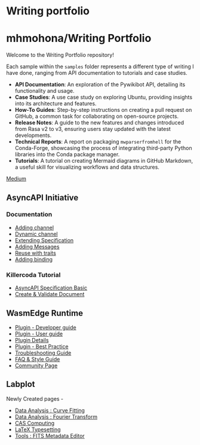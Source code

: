 # Writing portfolio

# mhmohona/Writing Portfolio

Welcome to the Writing Portfolio repository! 

Each sample within the `samples` folder represents a different type of writing I have done, ranging from API documentation to tutorials and case studies.

- **API Documentation**: An exploration of the Pywikibot API, detailing its functionality and usage.
- **Case Studies**: A use case study on exploring Ubuntu, providing insights into its architecture and features.
- **How-To Guides**: Step-by-step instructions on creating a pull request on GitHub, a common task for collaborating on open-source projects.
- **Release Notes**: A guide to the new features and changes introduced from Rasa v2 to v3, ensuring users stay updated with the latest developments.
- **Technical Reports**: A report on packaging `mwparserfromhell` for the Conda-Forge, showcasing the process of integrating third-party Python libraries into the Conda package manager.
- **Tutorials**: A tutorial on creating Mermaid diagrams in GitHub Markdown, a useful skill for visualizing workflows and data structures.


 [Medium](https://medium.com/@mhmohona)

<!-- ## Google Season of Doc  -->

## AsyncAPI Initiative 

### Documentation 
* [Adding channel](https://github.com/asyncapi/website/pull/2408)
* [Dynamic channel](https://github.com/asyncapi/website/pull/2409) 
* [Extending Specification](https://github.com/asyncapi/website/pull/2407) 
* [Adding Messages](https://github.com/asyncapi/website/pull/2410) 
* [Reuse with traits](https://github.com/asyncapi/website/pull/2411)
* [Adding binding](https://github.com/asyncapi/website/pull/2042) 

### Killercoda Tutorial 
* [AsyncAPI Specification Basic](https://github.com/asyncapi/learning-paths/pull/5)
* [Create & Validate Document](https://github.com/asyncapi/learning-paths/pull/4)

## WasmEdge Runtime

* [Plugin - Developer guide](https://github.com/WasmEdge/docs/pull/102) 
* [Plugin - User guide](https://github.com/WasmEdge/docs/pull/146) 
* [Plugin Details](https://github.com/WasmEdge/docs/pull/200)
* [Plugin - Best Practice](https://github.com/WasmEdge/docs/pull/191)
* [Troubleshooting Guide](https://github.com/WasmEdge/docs/pull/192)
* [FAQ & Style Guide](https://github.com/WasmEdge/docs/pull/193)
* [Community Page](https://github.com/WasmEdge/docs/pull/153)


<!-- ## Season Of KDE  -->

## Labplot

Newly Created pages - 

* [Data Analysis : Curve Fitting](https://userbase.kde.org/LabPlot/DataAnalysis/CurveFitting)
* [Data Analysis : Fourier Transform](https://userbase.kde.org/LabPlot/DataAnalysis/FourierTransfromation)
* [CAS Computing](https://userbase.kde.org/LabPlot/CASComputing)
* [LaTeX Typesetting](https://userbase.kde.org/LabPlot/LaTeXTypesetting)
* [Tools : FITS Metadata Editor](https://userbase.kde.org/LabPlot/FITSMetadataEditor) 
